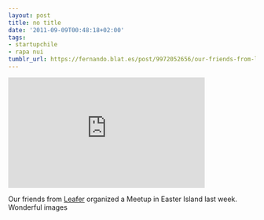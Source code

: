 ```yaml
---
layout: post
title: no title
date: '2011-09-09T00:48:18+02:00'
tags:
- startupchile
- rapa nui
tumblr_url: https://fernando.blat.es/post/9972052656/our-friends-from-leafer-organized-a-meetup-in
---
```

<iframe width="400" height="225" id="youtube_iframe" src="https://www.youtube.com/embed/c6e4-O9PXmU?feature=oembed&amp;enablejsapi=1&amp;origin=https://safe.txmblr.com&amp;wmode=opaque" frameborder="0" allow="accelerometer; autoplay; encrypted-media; gyroscope; picture-in-picture" allowfullscreen></iframe>  

Our friends from [Leafer](http://leafersystem.com/) organized a Meetup in Easter Island last week. Wonderful images
